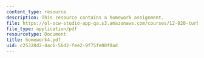```yaml
---
content_type: resource
description: This resource contains a homework assignment.
file: https://ol-ocw-studio-app-qa.s3.amazonaws.com/courses/12-820-turbulence-in-the-ocean-and-atmosphere-spring-2006/c25328d24ac656d2fee29f75fe00f0ad_homework4.pdf
file_type: application/pdf
resourcetype: Document
title: homework4.pdf
uid: c25328d2-4ac6-56d2-fee2-9f75fe00f0ad
---
```

